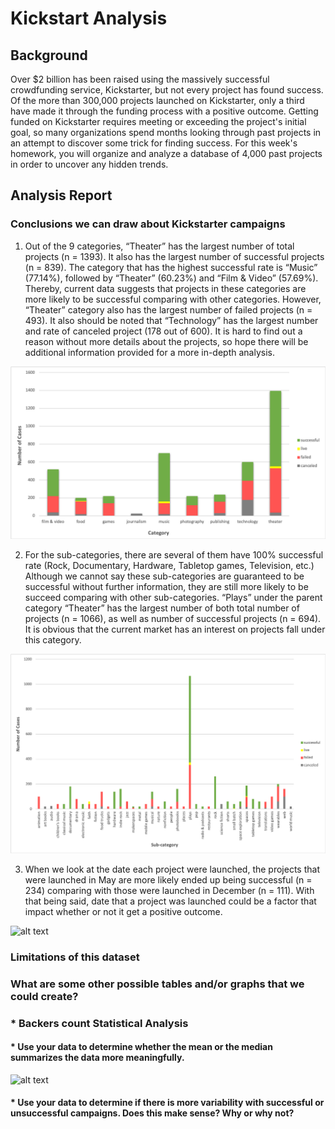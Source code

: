 # Kickstart Analysis 

## Background

Over $2 billion has been raised using the massively successful crowdfunding service, Kickstarter, but not every project has found success. Of the more than 300,000 projects launched on Kickstarter, only a third have made it through the funding process with a positive outcome.
Getting funded on Kickstarter requires meeting or exceeding the project's initial goal, so many organizations spend months looking through past projects in an attempt to discover some trick for finding success. For this week's homework, you will organize and analyze a database of 4,000 past projects in order to uncover any hidden trends.

## Analysis Report

### Conclusions we can draw about Kickstarter campaigns

1. Out of the 9 categories, “Theater” has the largest number of total projects (n = 1393). It also has the largest number of successful projects (n = 839). The category that has the highest successful rate is “Music” (77.14%), followed by “Theater” (60.23%) and “Film & Video” (57.69%). Thereby, current data suggests that projects in these categories are more likely to be successful comparing with other categories. However, “Theater” category also has the largest number of failed projects (n = 493). It also should be noted that “Technology” has the largest number and rate of canceled project (178 out of 600). It is hard to find out a reason without more details about the projects, so hope there will be additional information provided for a more in-depth analysis. 

![alt text](images/Category.png)


2. For the sub-categories, there are several of them have 100% successful rate (Rock, Documentary, Hardware, Tabletop games, Television, etc.) Although we cannot say these sub-categories are guaranteed to be successful without further information, they are still more likely to be succeed comparing with other sub-categories. “Plays” under the parent category “Theater” has the largest number of both total number of projects (n = 1066), as well as number of successful projects (n = 694). It is obvious that the current market has an interest on projects fall under this category.

![alt text](images/Sub-category.png)


3. When we look at the date each project were launched, the projects that were launched in May are more likely ended up being successful (n = 234) comparing with those were launched in December (n = 111). With that being said, date that a project was launched could be a factor that impact whether or not it get a positive outcome.  

![alt text](https://github.com/gemelodyyu/Kickstart-Campaigns-Analysis/blob/master/images/Date%20created.png)


### Limitations of this dataset


### What are some other possible tables and/or graphs that we could create?


### * Backers count Statistical Analysis
#### * Use your data to determine whether the mean or the median summarizes the data more meaningfully.
![alt text](https://github.com/gemelodyyu/Kickstart-Campaigns-Analysis/blob/master/images/backers%20count%20summary.png)

#### * Use your data to determine if there is more variability with successful or unsuccessful campaigns. Does this make sense? Why or why not?

